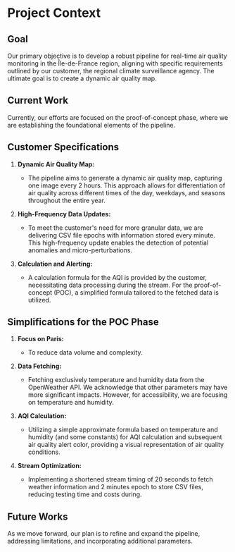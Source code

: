 # Project Context

## Goal
Our primary objective is to develop a robust pipeline for real-time air quality monitoring in the Île-de-France region, aligning with specific requirements outlined by our customer, the regional climate surveillance agency. The ultimate goal is to create a dynamic air quality map.

## Current Work
Currently, our efforts are focused on the proof-of-concept phase, where we are establishing the foundational elements of the pipeline.

## Customer Specifications
1. **Dynamic Air Quality Map:**
   - The pipeline aims to generate a dynamic air quality map, capturing one image every 2 hours. This approach allows for differentiation of air quality across different times of the day, weekdays, and seasons throughout the entire year.
   
2. **High-Frequency Data Updates:**
   - To meet the customer's need for more granular data, we are delivering CSV file epochs with information stored every minute. This high-frequency update enables the detection of potential anomalies and micro-perturbations.
   
3. **Calculation and Alerting:**
   - A calculation formula for the AQI is provided by the customer, necessitating data processing during the stream. For the proof-of-concept (POC), a simplified formula tailored to the fetched data is utilized.

## Simplifications for the POC Phase
1. **Focus on Paris:**
   - To reduce data volume and complexity.

2. **Data Fetching:**
   - Fetching exclusively temperature and humidity data from the OpenWeather API. We acknowledge that other parameters may have more significant impacts. However, for accessibility, we are focusing on temperature and humidity.

3. **AQI Calculation:**
   - Utilizing a simple approximate formula based on temperature and humidity (and some constants) for AQI calculation and subsequent air quality alert color, providing a visual representation of air quality conditions.

4. **Stream Optimization:**
   - Implementing a shortened stream timing of 20 seconds to fetch weather information and 2 minutes epoch to store CSV files, reducing testing time and costs during.

## Future Works
As we move forward, our plan is to refine and expand the pipeline, addressing limitations, and incorporating additional parameters.
